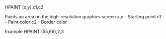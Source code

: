 HPAINT (x,y),c1,c2

Paints an area on the high-resolution graphics screen
  x,y   - Starting point
  c1    - Paint color
  c2    - Border color

Example
HPAINT (55,66),2,3
